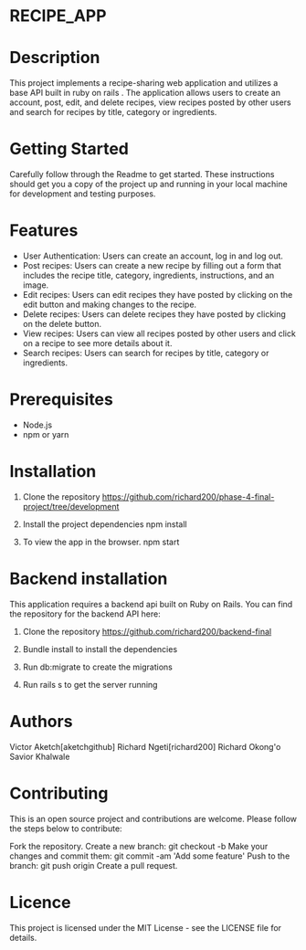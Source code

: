 # RECIPE_APP

# Description
This project implements a recipe-sharing web application and utilizes a base API built in ruby on rails .
The application allows users to create an account, post, edit, and delete recipes, view recipes posted by other users and search for recipes by title, category or ingredients.

# Getting Started
Carefully follow through the Readme to get started.
These instructions should get you a copy of the project up and running in your local machine for development and testing purposes.

# Features
* User Authentication: Users can create an account, log in and log out.
* Post recipes: Users can create a new recipe by filling out a form that includes the recipe title, category, ingredients, instructions, and an image.
* Edit recipes: Users can edit recipes they have posted by clicking on the edit button and making changes to the recipe.
* Delete recipes: Users can delete recipes they have posted by clicking on the delete button.
* View recipes: Users can view all recipes posted by other users and click on a recipe to see more details about it.
* Search recipes: Users can search for recipes by title, category or ingredients.

# Prerequisites
* Node.js
* npm or yarn

# Installation 
1. Clone the repository
  https://github.com/richard200/phase-4-final-project/tree/development

2. Install the project dependencies
   npm install
   
3. To view the app in the browser.
   npm start

# Backend installation
This application requires a backend api built on Ruby on Rails. You can find the repository for the backend API here: 
1. Clone the repository
  https://github.com/richard200/backend-final
  
2. Bundle install to install the dependencies
3. Run db:migrate to create the migrations
4. Run rails s to get the server running



# Authors
 Victor Aketch[aketchgithub]
 Richard Ngeti[richard200]
 Richard Okong'o
 Savior Khalwale
 
# Contributing
This is an open source project and contributions are welcome. Please follow the steps below to contribute:

Fork the repository.
Create a new branch: git checkout -b <branch-name>
Make your changes and commit them: git commit -am 'Add some feature'
Push to the branch: git push origin <branch-name>
Create a pull request.

# Licence
This project is licensed under the MIT License - see the LICENSE file for details.
  
 
